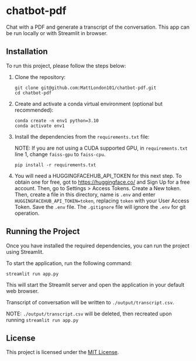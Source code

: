 # chatbot-pdf

Chat with a PDF and generate a transcript of the conversation. This app can be run locally or with Streamlit in browser.


## Installation

To run this project, please follow the steps below:

1. Clone the repository:

    ```shell
    git clone git@github.com:MattLondon101/chatbot-pdf.git
    cd chatbot-pdf
    ```

2. Create and activate a conda virtual environment (optional but recommended):

    ```shell
    conda create -n env1 python=3.10
    conda activate env1
    ```

3. Install the dependencies from the `requirements.txt` file:  

    NOTE: If you are not using a CUDA supported GPU, in `requirements.txt` line 1, change `faiss-gpu` to `faiss-cpu`.  

    ```shell
    pip install -r requirements.txt
    ```

4. You will need a HUGGINGFACEHUB_API_TOKEN for this next step. To obtain one for free, got to https://huggingface.co/ and Sign Up for a free account. Then, go to Settings > Access Tokens. Create a New token. Then, create a file in this directory, name is `.env` and enter `HUGGINGFACEHUB_API_TOKEN=token`,  replacing `token` with your User Access Token. Save the `.env` file. The `.gitignore` file will ignore the `.env` for git operation.

## Running the Project

Once you have installed the required dependencies, you can run the project using Streamlit. 

To start the application, run the following command:

```shell
streamlit run app.py
```

This will start the Streamlit server and open the application in your default web browser.  

Transcript of conversation will be written to `./output/transcript.csv`. 

NOTE: `./output/transcript.csv` will be deleted, then recreated upon running `streamlit run app.py`


## License

This project is licensed under the [MIT License](LICENSE).

